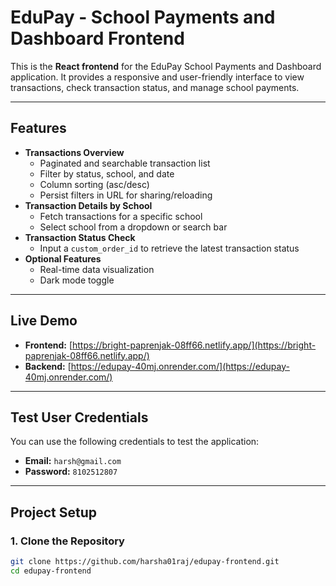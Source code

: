 # EduPay - School Payments and Dashboard Frontend

This is the **React frontend** for the EduPay School Payments and Dashboard application. It provides a responsive and user-friendly interface to view transactions, check transaction status, and manage school payments.

---

## Features

- **Transactions Overview**
  - Paginated and searchable transaction list
  - Filter by status, school, and date
  - Column sorting (asc/desc)
  - Persist filters in URL for sharing/reloading
- **Transaction Details by School**
  - Fetch transactions for a specific school
  - Select school from a dropdown or search bar
- **Transaction Status Check**
  - Input a `custom_order_id` to retrieve the latest transaction status
- **Optional Features**
  - Real-time data visualization
  - Dark mode toggle

---

## Live Demo

- **Frontend:** [https://bright-paprenjak-08ff66.netlify.app/](https://bright-paprenjak-08ff66.netlify.app/)  
- **Backend:** [https://edupay-40mj.onrender.com/](https://edupay-40mj.onrender.com/)

---

## Test User Credentials

You can use the following credentials to test the application:

- **Email:** `harsh@gmail.com`  
- **Password:** `8102512807` 
---

## Project Setup

### 1. Clone the Repository

```bash
git clone https://github.com/harsha01raj/edupay-frontend.git
cd edupay-frontend
